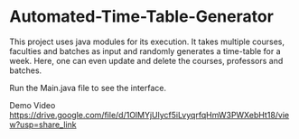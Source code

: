 # Automated-Time-Table-Generator
This project uses java modules for its execution. It takes multiple courses, faculties and batches as input and randomly generates a time-table for a week.
Here, one can even update and delete the courses, professors and batches.

Run the Main.java file to see the interface.

Demo Video
https://drive.google.com/file/d/1OlMYjUlycf5iLvyqrfqHmW3PWXebHt18/view?usp=share_link
